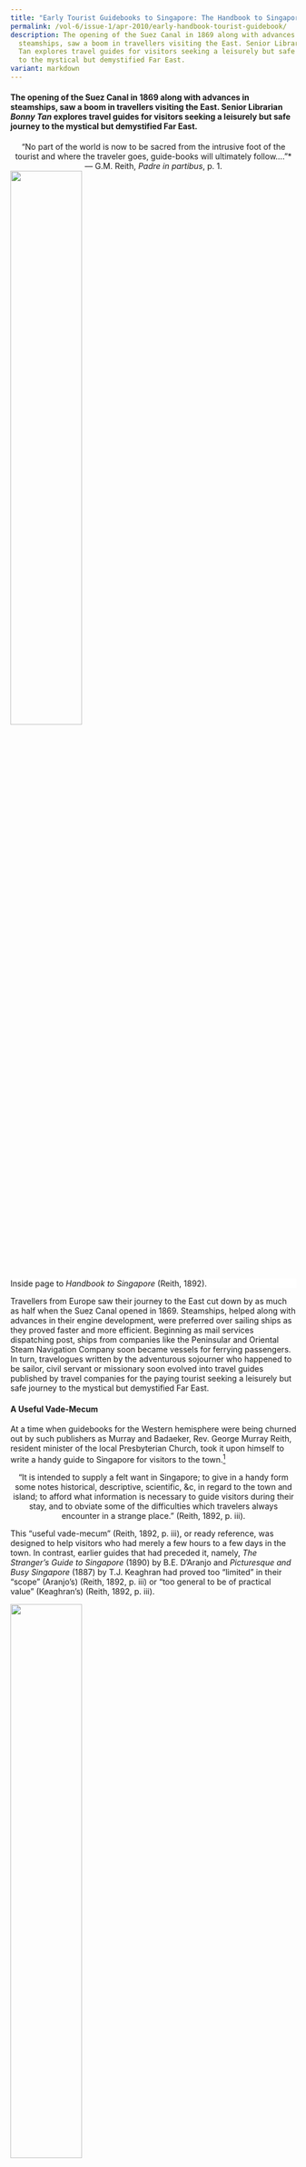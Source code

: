 ```yaml
---
title: "Early Tourist Guidebooks to Singapore: The Handbook to Singapore (1892)"
permalink: /vol-6/issue-1/apr-2010/early-handbook-tourist-guidebook/
description: The opening of the Suez Canal in 1869 along with advances in
  steamships, saw a boom in travellers visiting the East. Senior Librarian Bonny
  Tan explores travel guides for visitors seeking a leisurely but safe journey
  to the mystical but demystified Far East.
variant: markdown
---
```

#### The opening of the Suez Canal in 1869 along with advances in steamships, saw a boom in travellers visiting the East. Senior Librarian *Bonny Tan* explores travel guides for visitors seeking a leisurely but safe journey to the mystical but demystified Far East.

<center>“No part of the world is now to be sacred from the intrusive foot of the tourist and where the traveler goes, guide-books will ultimately follow….”*<br>— G.M. Reith, <i>Padre in partibus</i>, p. 1.</center>

<img src="/images/Vol%206%20Issue%201/TouristGuidebooks/Handbook%20to%20Singapore.jpg" style="width:50%;">
 <div style="background-color: white;">Inside page to <i>Handbook to Singapore</i> (Reith, 1892).</div>

Travellers from Europe saw their journey to the East cut down by as much as half when the Suez Canal opened in 1869. Steamships, helped along with advances in their engine development, were preferred over sailing ships as they proved faster and more efficient. Beginning as mail services dispatching post, ships from companies like the Peninsular and Oriental Steam Navigation Company soon became vessels for ferrying passengers. In turn, travelogues written by the adventurous sojourner who happened to be sailor, civil servant or missionary soon evolved into travel guides published by travel companies for the paying tourist seeking a leisurely but safe journey to the mystical but demystified Far East.

#### **A Useful Vade-Mecum**

At a time when guidebooks for the Western hemisphere were being churned out by such publishers as Murray and Badaeker, Rev. George Murray Reith, resident minister of the local Presbyterian Church, took it upon himself to write a handy guide to Singapore for visitors to the town.[^1]

 <center>“It is intended to supply a felt want in Singapore; to give in a handy form some notes historical, descriptive, scientific, &amp;c, in regard to the town and island; to afford what information is necessary to guide visitors during their stay, and to obviate some of the difficulties which travelers always encounter in a strange place.” (Reith, 1892, p. iii).</center>

This “useful vade-mecum” (Reith, 1892, p. iii), or ready reference, was designed to help visitors who had merely a few hours to a few days in the town. In contrast, earlier guides that had preceded it, namely, *The Stranger’s Guide to Singapore* (1890) by B.E. D’Aranjo and *Picturesque and Busy Singapore* (1887) by T.J. Keaghran had proved too “limited” in their “scope” (Aranjo’s) (Reith, 1892, p. iii) or “too general to be of practical value” (Keaghran’s) (Reith, 1892, p. iii).

<img src="/images/Vol%206%20Issue%201/TouristGuidebooks/Stranger's%20guide%20to%20Singapore1.jpg" style="width:50%;">
 <div style="background-color: white;">Inside page to <i>The Stranger’s Guide to Singapore,</i> 1914.</div>

Segmented into 15 chapters, the guide starts off with a condensed historical overview of Singapore beginning with its founding in 1819 by Stamford Raffles[^2] and giving insightful details of events prior to 1900. Reith’s historical overview is based on Buckley’s articles in the *Singapore Free Press* entitled *Anecdotal History of Singapore* which was to be published as an important text on Singapore’s history.


#### **Descriptions of the Environs**

Following this is a general description of the town and its environs, walking tours or drives, descriptions of buildings and landmarks as well as places of worship and hospitals. Reith does not merely describe landscape and landmark, but waxes lyrical over scenery and the island’s natural beauty. For example in describing the approach to Singapore from the west, he notes:

<center>“The scenery has a quiet beauty that impresses every spectator; and as the water in the channel is generally smooth, all are able to enjoy the prospect. Every now and then the ship startles a gar-fish that skips nimbly over the surface of the water to a safe distance. Occasionally a golden-coloured watersnake may be seen hurrying away from the bows.” (Reith, 1892, p. 26).</center>

<img src="/images/Vol%206%20Issue%201/TouristGuidebooks/Harbour1.jpg" style="width:100%;">
 <div style="background-color: white;">View of the Harbour (<i>Souvenir of Singapore,</i> 1914, p. 6).</div>

He highlights details which set off the unusual beauty surrounding the island. For example, in the same passage he points to a common optical illusion in which the distant southern islands seem to be suspended above the sea.

In Chapter Four, he gives directions for four tours around and beyond the town, each one accommodating a tourist’s length of stay which could vary from a few hours to half a day. The tours skirt around the wharves through the town to locations such as the Botanical Gardens, the Impounding Reservoir (MacRitchie Reservoir), a climb up Mount Faber, and a carriage ride to Johor Bahru. In delineating the journeys, Reith also paints a three-dimensional picture of Singapore town in the late 19th century, highlighting familiar locations and landmarks now long forgotten, and capturing the leisurely lifestyle of the expatriate along with the labouring duties of the natives.

<center>“(There) lies the Esplanade (Padang Besar) a large plain, encircled by a well-laid-out carriage drive. The Singapore Cricket Club, and the Singapore Recreation Club divide the plain between them for the purpose of cricket, tennis, bowls, and other athletic sports, and in the centre stands a fine statue of Sir T. Stamford Raffles, erected in 1887. A large part of the Esplanade occupies ground recently reclaimed from the sea; and it is now a favourite afternoon resort of the residents. On the landward side are the Hotel de l’Europe (Punchaus Besar) and St. Andrew’s Cathedral (Greja Besar)…” (Reith, 1892, p. 36)</center>

<img src="/images/Vol%206%20Issue%201/TouristGuidebooks/Buidings%20&amp;%20landmarks%20Esplanade1.jpg" style="width:100%;">
 <div style="background-color: white;">Buildings and landmarks around the Esplanade (<i>Souvenir of Singapore,</i> 1914, p. 12).</div>

He also gives an interesting perspective on the Raffles Library’s standing during that era with an interesting emphasis on J.R. Logan’s collection of philological works:

<center>“The Raffles Library and Museum (Tempat Kitab)… is well worth a visit, for the Library is one of the largest and most comprehensive in the East, and the Museum, which is being daily enriched by zoological, mineralogical, ethnological and archaeological collections from the Peninsula and the Archipelago, promises to be, in time, one of the finest exhibitions of its kind in Asia…There is a valuable collection of Oriental literature, called the Logan Library, access to which may be obtained by special permission from the Secretary.” (Reith, 1892, pp. 36–37)</center>

Chapter Five offers descriptions of public buildings and places of interest, listing them alphabetically, many of which are no longer extant. They include the gaol which used to stand at the Sepoy Lines, Boustead Institute and the Chinese Protectorate. Others are of large spaces like Bukit Timah hill, the dockyards and the esplanade. Many of them are of government buildings and civic locations, although he does highlight unusual local buildings and sights such as the Shrine of Iskandar Khan and the Shrine of Habib Noh along with Whampoa’s garden.

<img src="/images/Vol%206%20Issue%201/TouristGuidebooks/Hotel%20dining%20room1.jpg" style="width:100%;">
 <div style="background-color: white;">The dining room of a hotel (<i>Souvenir of Singapore,</i> 1914).</div>

Other useful information such as a listing of clubs, societies, banks, consulates, religious buildings, hospitals, hotels and shops are also compiled in subsequent chapters. Of pragmatic importance are the rates for hiring private and hackney carriages, listed with tables of distance and relevant fares. The principal steamship lines and agents along with a listing of ports are given in a separate chapter. Statistical details of population, imports, exports, shipping and even weather conditions reflect the dynamics between trade and people in Singapore at the turn of the century. There is even a chapter on the fauna, flora and geology of the island. He credits W. Davison of the Raffles Library and Museum for his work on the fauna, and H.N. Ridley for his piece on the flora and geology of Singapore, both of which were published in his handbook.[^3]

#### **Colloquial Expressions**

Throughout the text, Reith gives the colloquial place names mainly in Malay of colonial buildings and landmarks with footnotes giving pronunciation as well as English translations. A longer listing of Malay place names alongside their English names are given in Chapter 9, revealing how the locals viewed some of these colonial landmarks. For example, the Masonic Hall was known familiarly as “Rumah Hantu” (Reith, 1892, p. 90) or “Haunted House” and so the Methodist Episcopal Church that had just been established beside it was known as “Greja dekat Rumah Hantu” (Reith, 1892, p. 90) or the “church near by the Haunted House”. Also listed are Malay terms for giving directions to hackney carriage drivers such as “Turn the Carriage” – “Pusing kreta”, “Light the lamps” – “Pasang pelita (or Lampo)”, “Too much” – “Banyak chukup” and “Off with you!” – “Pulang!” (Reith, 1892, pp. 92–93). He concludes with advice to purchase the *Malay Pronouncing Handbook*, published in 1886, to better equip the visitor in communicating with the locals.

<img src="/images/Vol%206%20Issue%201/TouristGuidebooks/Malay%20advert.jpg" style="width:50%;">
 <div style="background-color: white;">Advertisement for a popular book on Malay vocabulary (Reith, 1892, Advertisements, p. 6).</div>

A full chapter, the last in the book, focuses on the Malay language and literature and was commended by Paul Kratoska in the introduction to the 1985 reprint as “a competent summary of the then current views on the Malay language” (Reith, 1985, p. v). Here, Reith reveals his appreciation for the poetic nuances found in local expressions:

<center>“Many of the common words and phrases of ordinary life are, from a Western point of view, highly poetical, owing to the childlike, but artistic combination of ideas that are not naturally connected. The Malay, for example, calls the sun Mata-hari, ‘the eye of day,’ he speaks of a brook as anak sungei, ‘the son of a river,’ when he is sorrowful or angry he says he is sakit hati, ‘sick at heart’…” (Reith, 1892, p. 130)</center>

Reith also introduces the reader to the wealth of Malay literature ranging from its dramatic legends to the profound truths found in *pantuns* (poems) while lamenting the loss of “a valuable collection of Malay manuscripts, made by Sir Stamford Raffles” (Reith, 1892, p. 133) when his ship went up in flames.

#### **Illustrations and Advertisements**

Although there are no sketches, photographs or illustrations, there is a useful map of Singapore with an accompanying index. Interestingly, a plan of the Botanical Gardens is also the only other illustrated panel in this publication. Unfortunately, the Library’s copy lacks the town map and plan of the gardens. Eleven pages of text-based advertisements end off the guide and show some aspects of the early companies and agencies that helped fuel the tourist trade.

#### **Reprints, Reviews and Remiss**

Reith had taken some pains to ensure that the published information was accurate although in the late 19th century, this had proved difficult. Even so, Reith had preempted a reprint of the guide saying: “it is hoped that future editions… will correct the errors that may have crept into this edition” (Reith, 1892, p. iii). Indeed, some 15 years later, Walter Makepeace would help update the guide, adding an extra chapter on the Federated Malay States and photographic plates of landmarks and sights in Singapore by G.R. Lambert, besides providing the most current statistical and informative data for 1907. This version of the guide remained highly valued with a reprint made in 1985 by Oxford Press with an insightful introduction by Paul Kratoska.

Mary Turnbull, in her review of the 1985 reprint summarises the handbook’s value succinctly, thus accounting for its repeated reprints across almost a century:

<center>“Designed for the days of leisurely sea travel, the Handbook is more informative than more modern counterparts, assuming an intelligent interest in government and civic matters. It thus provides the modern reader with a clear picture of some aspects of Singapore life at the turn of the century, although heavily slanted towards the expatriate minority.” (Turnbull, 1988, p. 302).</center>
 
<img src="/images/Vol%206%20Issue%201/TouristGuidebooks/Local%20people1.jpg" style="width:100%;">
 <div style="background-color: white;">The local people (<i>Souvenir of Singapore</i>, p. 8).</div>

Kratoska, in his introduction to the 1985 reprint of the handbook, notes: “Something of the character of the late Victorian traveler can be seen from the information Reith provides and the sights he recommends. The attraction was not Asia but European activities and accomplishments in Asia, and the city’s main points of interest were the fruit of the Public Works Department’s art” (Reith, 1985, pp. v–vi). Turnbull, however, counters Kratoska’s criticism of the text as being Eurocentric by pointing out that “the guide was enterprising for its day in recommending strolls through the ‘native quarters’ and shopping forays into the ‘Thieves Market’ in Rochor” (Turnbull, 1988, p. 302).

Reith seemed aware of the cultural tightrope he walked when writing his guides and travelogues, and had published an open apology for any offence inadvertently made which he published in his subsequent book, *Padre* (1897):

<center>“If offence has been given by some of my remarks and criticisms, I am heartily sorry; none was intended: but in this age one cannot put pen to paper without unwittingly wounding somebody’s sensibilities, especially when the manners and customs of other nations are involved… Nations very naturally feel hurt when they are taken at anything lower than their own estimate, or described in terms which do not correspond with their own glorified ideas of themselves. But the description that startles and hurts them does not mean envy or malice in the describer – at least not usually; it is sometimes done with the best intentions.” (Reith, 1897, p. ii)</center>

And then as if to explain both why such offence is likely to be made by one especially from the British Isles, and how the Briton can sustain similar criticisms, he says:

<center>“The Briton seems to be the only person in the world who can take the prick of a foreign free-lance with a laugh and a careless shrug of the shoulders. This no doubt is due to the invulnerable vanity and insufferable arrogance of the Anglo-Saxon, about which other nations are in a chronic state of eloquence… Most of our countrymen, however, live in healthy and blissful ignorance of what their neighbours think and say of them: and it is well that they should be so.” (Reith, 1897, p. ii)</center>

Both Kratoska and Turnbull agree that the handbook is a child of its time – “a competent guide to a colonial city and a colonial way of life” (Reith, 1985, p. x) as well as offering “a justifiable pride in showing off the settlement to visitors” (Turnbull, 1988, p. 302). It was after all written from a British perspective for the Western tourist and we must read it with a Scotsman’s sense of humour!

The guidebook can be accessed on <a href="https://www.nlb.gov.sg/main/book-detail?cmsuuid=2cf2ccde-1931-4e93-b265-a46254084820">NL Online</a>. The 1907 reprint by Walter Makepeace as well as the Oxford Press 1985 reprint are also available at the National Library. Photographic plates for this article were derived from the <i>Souvenir of Singapore, 1914</i> which is also available at the Singapore Pages at  <a href="https://www.nlb.gov.sg/main/book-detail?cmsuuid=248b6b23-c39d-457a-8f06-bfd41c921231">NL Online</a>


#### **About George Murray Reith (1863, Aberdeen, Scotland–27 February 1948, Edinburgh)**

##### **Early Life**

The eldest son of Dr Archibald Reith, George Murray obtained his MA at Aberdeen University in 1884 and furthered his education at New College, Edinburgh. He assisted at Dundee McCheyne Memorial before being ordained at the London Free Church Presbytery. Then he was sent to serve in Singapore in 1889 where he was made the minister of the local Presbyterian church in Singapore between 1889 and 1896.


##### **Presbyterian Minister**

He was the eighth minister appointed to the Presbyterian church since the founding of the local church in 1856. It came under the jurisdiction of the Presbytery of London (North) as many of the merchants who attended this church would retire to London. However, the church was always associated with the Scots who had formed the first congregation. The church building at Stamford Road was established more than a decade earlier in 1878 prior to Reith’s arrival. Ministers stayed between four and six years, so Reith’s term of about seven years was considered long. He preached at the Presbyterian church as well as the Boustead Institute each Sunday. Besides this, he also conducted monthly lectures on church history and biblical criticism along with special classes on the background to Scotland. He was unafraid to engage the authorities in controversial matters such as labouring on Sundays[^4] and the problems of gambling at the races. Nicknamed the Presbyterian padre, likely after his publication *Padre in Partibus* (1897), he was succeeded by Rev. S. Stephen Walker in 1896 after which Reith returned to Edinburgh in Scotland.

##### **Community Contributions**

As a parting gift, the community in Singapore gave him a silver ink stand – a sign of how his contribution to Singapore town was greatly appreciated. Besides serving as preacher and minister, he was also founder and the first secretary-treasurer of the Straits Philosophical Society which began in 1893. In addition, he was also a committee member of the Straits Settlements Association as well as the Straits Asiatic Society, Raffles Institution and Raffles Library. He also gave direction to the local Theological Society which held monthly meetings. He remained active in the community even after he left Singapore, contributing to the local press, writing particularly of the Scottish community until as late as 1910. Locally, he was most known for publishing the *Handbook to Singapore* in 1892, which was then revised by Walter Makepeace and republished in 1907. The later version was republished in 1985 by Oxford Press almost a century later.


##### **Life in Scotland**

Upon his return to Scotland, he was appointed minister to St Cuthbert’s United Free Church, Edinburgh, in 1898. He continued writing and served as editor of the *Proceedings and Debates of the Free Church General Assembly* in Great Britain from 1900. His poor health led him to resign from St Cuthbert in 1911 although he continued ministry serving as minister to Cumbernauld Baird United Free Church in Glasgow between 1916 and 1917.


<center>“Do not believe all the evil things that well meaning and religious people with ample leisure write and say about their fellow countrymen abroad, and the worse things they imagine about them. Do not withdraw yourself from the life of the place, for fear of contamination. Mingle freely with people of all ranks and classes, learn their lives, carrying with you the white flower of a blameless life and you will find, that though the social life is freer, and the morality more lax than that to which we have been accustomed in Europe, the hearts of most are sterling gold – metal which may be worked up, and worked up by you, to adorn the temple of God.” (The Presbyterian Church, 27 April 1896, <i>The Singapore Free Press and Mercantile Advertiser</i>, p. 2)</center>

##### **Family**

**Father:** Dr Archibald Reith, Aberdeen.  <br> **Sister:** Mary Reith, eldest sister (*b. 1865?–d. 25 March 1947*). She had married James Moffatt, the learned theologian who became well known for his translation of the Bible. <br> **Wife:** May McNeill Bowie (*m. 1907*), daughter of Rev. John Sharp Bowie.  <br> **Sons:** He had four sons.

<div style="background-colour: #fdf5e6; padding: 20px; margin: 20px; background:#fdf5e6"> <b>LIST OF  PUBLICATIONS</b><br><br>
    
G.M. Reith, <i><a href="https://eservice.nlb.gov.sg/redir/itemdetails?bid=4407220">A Padre in Partibus: Being Notes and Impressions of a Brief Holiday Tour Through Java, the Eastern Archipelago and Siam</a></i> (Singapore: Singapore and Straits Print. Off., 1897). (Call no. RRARE 959.8022 REI; microfilm NL5829)<br><br>

G.M. Reith, <i><a href="https://www.nlb.gov.sg/main/book-detail?cmsuuid=2cf2ccde-1931-4e93-b265-a46254084820">Handbook to Singapore: With Map and a Plan of the Botanic Gardens</a></i> (Singapore: Singapore and Straits Print Office, 1892). (From BookSG; call no. RRARE 959.57 REI; microfilm NL7522)<br><br>
	  
G.M. Reith,  “The Opium Problem in the Straits Settlements,”<a href="https://eservice.nlb.gov.sg/redir/itemdetails?bid=5047111"><i>Transactions of the Straits Philosophical Society</i></a> 1 (12 August 1893), 94. (Microfilm NL5718)<br><br>

G.M Reith, <i>The Breezy Pentlands</i> (Edinburgh: T. and N Foulis, 1910)<br><br>

G. M. Reith, <i>Reminiscences of the United Free Church General Assembly (1900–1929)</i> (London: The Moray Press, 1933)<br><br>

Lim Boon Keng, <i><a href="https://eservice.nlb.gov.sg/redir/itemdetails?bid=12782537">The Chinese Crisis from Within</a></i>
(London: Grant Richards, 1901). (Call no. RRARE 951.04 LIM; microfilm no. NL24331)</div>

<br>
<div style="background-color: white;">
<br>
<img style="width: 100px; height: 100px;" src="/images/vol-9-issue-3/In%20Cookery%20We%20Trust/Bonny_Tan.png">
<center> <b>Bonny Tan</b><br>Senior Librarian<br> Lee Kong Chian Reference Library<br> National Library</center> </div>


#### **REFERENCES**
Charles Burton Buckley, _An Anecdotal History of Old Times in Singapore: (With Portraits and Illustrations) From the Foundation of the Settlement … on February 6th, 1819 to the Transfer to the Colonial Office … on April 1st, 1867_, vols. [1](https://eresources.nlb.gov.sg/printheritage/detail/303beefb-31d7-4dad-83fb-593054096717.aspx) and [2](https://eresources.nlb.gov.sg/printheritage/detail/e895d2b3-00f6-40b0-9db7-4177648c2771.aspx) (Singapore: Fraser &amp; Neave, 1902). (From BookSG; call no. RRARE 959.57 BUC; microfilm NL269)

B.E. D’Aranjo, [_Stranger’s Guide to Singapore With Maps_](https://eresources.nlb.gov.sg/printheritage/detail/d70f531e-aa4b-4129-95ac-7bbacc8f43e2.aspx) (Singapore: Singapore Press, 1890). (From BookSG; call no. RRARE 959.57 DAR; microfilm NL2550)

C.M. Turnbull, “Reviewed Work(s): 1907 Handbook to Singapore by G. M. Reith,” _The China Quarterly_ no. 114 (1988), 301–02. Retrieved from JSTOR via NLB’s [eResources](http://eresources.nlb.gov.sg/) website.

“Deaths,” _The Times_, 26 March 1957, 1.&nbsp;

“Deaths,” _The Times_, 1 March 1948, 1.

“Ecclesiastical Intelligence,” _The Times_, 11 May 1901, 10.

G.M. Reith, [_Handbook to Singapore: With Map and a Plan of the Botanic Gardens_](https://eresources.nlb.gov.sg/printheritage/detail/2cf2ccde-1931-4e93-b265-a46254084820.aspx) (Singapore: Singapore and Straits Print Office, 1892). (From BookSG; call no. RRARE 959.57 REI; microfilm NL7522)

G.M. Reith, [_A Padre in Partibus: Being Notes and Impressions of a Brief Holiday Tour Through Java, the Eastern Archipelago and Siam_](https://eservice.nlb.gov.sg/item_holding.aspx?bid=4407220) (Singapore: Singapore and Straits Print. Off., 1897). (Call no. RRARE 959.8022 REI; microfilm NL5829)

G.M. Reith, [_Handbook to Singapore With Map_](https://eservice.nlb.gov.sg/item_holding.aspx?bid=13202689) (Singapore: Fraser &amp; Neave, 1907). (Call no. RRARE 959.5703 REI; microfilm NL24341, NL30196)

G.M. Reith, [_Handbook to Singapore_](https://eservice.nlb.gov.sg/item_holding.aspx?bid=4082247) (Singapore: Oxford University Press, 1985). (Call no. RSING 959.57 REI)

H.T.S., “[Padre’s Guide to Singapore Was the First Ever](http://eresources.nlb.gov.sg/newspapers/Digitised/Article/straitstimes19601001-1.2.61.1),” _Straits Times_, 1 October 1960, 6. (From NewspaperSG)

“Inventory Acc 3564 – Papers of the Rev George M. Reith,” National Library of Scotland, https://digital.nls.uk/catalogues/guide-to-manuscript-collections/inventories/acc3564.pdf

Irene Hoe, “[Fascinating Flaws](http://eresources.nlb.gov.sg/newspapers/Digitised/Article/straitstimes19850810-1.2.72.4.2),” _Straits Times_, 10 August 1985, 2. (From NewspaperSG)

Max E. Fletcher, “The Suez Canal and World Shipping, 1869–1914,” _The Journal of Economic History_ 18, no. 4 (December 1958), 556–73. Retrieved from JSTOR via NLB’s [eResources](http://eresources.nlb.gov.sg/) website.

Obituary – Rev. Dr. J. Moffatt,” (1944, June 29). _The Times_, 29 June 1944, 7.

“Personalia 275,” _The Aberdeen University Review_ 3, no. 7 (1915), 275, [https://archive.org/details/aberdeenuniversi03univuoft/page/274/mode/2up](https://archive.org/details/aberdeenuniversi03univuoft/page/274/mode/2up)

“[Presbyterian Church Singapore](http://eresources.nlb.gov.sg/newspapers/Digitised/Article/straitstimes18930302-1.2.30),” _Straits Times_, 2 March 1893, 3. (From NewspaperSG)

“[Presbyterian Church – Celebration of 50 Years of Work](https://eresources.nlb.gov.sg/newspapers/Digitised/Article/straitstimes19280302-1.2.71),” S_traits Times_, 2 March 1928, 11. (From NewspaperSG)

“Single Person Record Details: NA8646 George Murray Reith,” Scottish Archive Network, https://catalogue.nrscotland.gov.uk/scancatalogue/person.aspx?code=NA8646

[_Souvenir of Singapore, 1914_](https://eresources.nlb.gov.sg/printheritage/detail/248b6b23-c39d-457a-8f06-bfd41c921231.aspx) (\[S.l.: s.n.\], 1914). (From BookSG; call no. RRARE 959.57 SOU; microfilm NL16348)

“[The New Presbyterian Minister](http://eresources.nlb.gov.sg/newspapers/Digitised/Article/singfreepressb18960425-1.2.12),” _Singapore Free Press and Mercantile Advertiser_, 25 April 1896, 2. (From NewspaperSG)

&nbsp;“[The Presbyterian Church](http://eresources.nlb.gov.sg/newspapers/Digitised/Article/straitstimes18890704-1.2.22),” _Straits Times_, 4 July 1889, 2. (From NewspaperSG)

“[The Presbyterian Church](https://eresources.nlb.gov.sg/newspapers/Digitised/Article/singfreepressb18960427-1.2.5),” _Singapore Free Press and Mercantile Advertiser_, 27 April 1896, 2. (From NewspaperSG)

&nbsp;“[The Rev. G. M. Reith](http://eresources.nlb.gov.sg/newspapers/Digitised/Article/singfreepressb18960228-1.2.16),” _Singapore Free Press and Mercantile Advertiser_, 28 February 1896, 3. (From NewspaperSG)

“[The Rev. G. M. Reith](http://eresources.nlb.gov.sg/newspapers/Digitised/Article/singfreepressb18960221-1.2.3),” _Singapore Free Press and Mercantile Advertiser_, 21 February 1896, 2. (From NewspaperSG)

“[The Rev. Mr. Reith](http://eresources.nlb.gov.sg/newspapers/Digitised/Article/straitstimes18970830-1.2.43),” _Straits Times_, 30 August 1897, 2. (From NewspaperSG)

“[The Rev. Mr. Reith on Gambling](http://eresources.nlb.gov.sg/newspapers/Digitised/Article/straitstimes18911019-1.2.30),” _Straits Times_, 19 October 1891, 3. (From NewspaperSG)

“[The Rev. Mr. Reith - Sunday Labour](http://eresources.nlb.gov.sg/newspapers/Digitised/Article/straitstimes18910921-1.2.37),” _Straits Times_, 21 September 1891, 2. (From NewspaperSG)

[_The Traveller’s Malay Pronouncing Hand-Book: For the Use of Travelers and Newcomers to Singapore_](https://eservice.nlb.gov.sg/item_holding.aspx?bid=12847814) (Singapore: Frazer &amp; Neave, 1907). (Call no. RRARE 499.2883421 TRA)

### **NOTES**

[^1]: Library’s bibliographic record indicates “Imperfect copy”.

[^2]: It does however touch on early references to the island in Malay legend found in the _Sejarah Melayu_ and in the _Lusiad_ of Cameon – a Portuguese epic.

[^3]:&nbsp;Davison’s and Ridley’s articles are found in chapter 13, but Davison’s is an abridged version of the original.

[^4]: Reith argued against labour on Sunday despite the increase in wages. The matter was being discussed at the Colonial Office particularly among shipping firms, docks and mariners. “[The Rev. Mr. Reith - Sunday Labour](http://eresources.nlb.gov.sg/newspapers/Digitised/Article/straitstimes18910921-1.2.37),” _Straits Times_, 21 September 1891, 2. (From NewspaperSG)